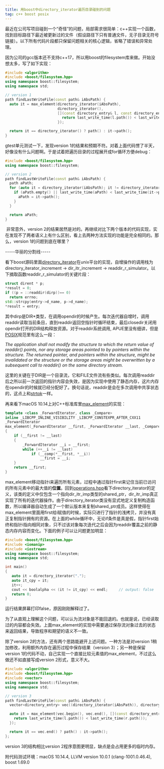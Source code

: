 ```yaml
---
title: 用boost中directory_iterator遍历目录碰到的问题
tag: c++ boost posix
---
```


最近在公司写项目碰到一个“奇怪”的问题，局部需求很简单：c++实现一个函数，找到目标路径下最近被更新过的文件（假设路径下只有普通文件，无子目录无符号链接）。以下所有代码片段都只保留问题相关的核心逻辑，省略了错误和异常处理。

因为公司的gcc版本还不支持c++17，所以用boost的filesystem库来做。开始没想太多，写了如下实现：

```c++
#include <algorithm>
#include <boost/filesystem.hpp>
using namespace boost::filesystem;
using namespace std;

// version 1
path findLastWriteFile(const path& iAbsPath) {
  auto it = max_element(directory_iterator(iAbsPath),
                        directory_iterator(),
                        [](const directory_entry& l, const directory_entry& r) {
                          return last_write_time(l.path()) < last_write_time(r.path());
                        });

  return it == directory_iterator() ? path() : it->path();
}
```

gtest单元测试一下，发现version 1的结果和预期不符。对着上面代码愣了半天，好像没有什么问题啊。于是试着把遍历目录的过程展开成for循环方便debug：

```c++
#include <boost/filesystem.hpp>
using namespace boost::filesystem;

// version 2
path findLastWriteFile(const path& iAbsPath) {
  path aPath;
  for (auto it = directory_iterator(iAbsPath); it != directory_iterator(); it++) {
    if (aPath.empty() || last_write_time(aPath) < last_write_time(it->path())) {
      aPath = it->path();
    }
  }

  return aPath;
}
```

 非常意外，version 2的结果居然是对的。再继续对比下两个版本的代码实现，实在发现不了两者语义上有什么区别，看上去两种方法实现的功能是完全相同的。那么，version 1的问题到底在哪里？



-----华丽的分割线-----



看下boost源码里面[directory_iterator](https://github.com/boostorg/filesystem/blob/feature/readdir_r/src/operations.cpp)在unix平台的实现，自增操作的调用栈为directory_iterator_increment -> dir_itr_increment -> readdir_r_simulator。以下摘取函数readdir_r_simulator的关键片段：

```c++
struct dirent * p;
*result = 0;
if ((p = ::readdir(dirp))== 0)
  return errno;
std::strcpy(entry->d_name, p->d_name);
*result = entry;
```

其中dirp是DIR*类型，在调用opendir的时候产生。每次迭代器自增时，调用readdir读取当前条目，直到readdir返回空指针时循环结束，最后closedir关闭用opendir打开的DIR结构释放资源。对于readdir系统调用, APUE里没有细讲，但是[POSIX](http://pubs.opengroup.org/onlinepubs/9699919799/)规范里有这么一段：

*The application shall not modify the structure to which the return value of readdir() points, nor any storage areas pointed to by pointers within the structure. The returned pointer, and pointers within the structure, might be invalidated or the structure or the storage areas might be overwritten by a subsequent call to readdir() on the same directory stream.*

这里的关键在于DIR是一个目录流，它和FILE文件流有些类似。每次调用readdir后之所以前一次返回的指针内容会失效，是因为实现中使用了静态内存，这片内存在opendir的时候就已经分配好了。换句话说，readdir是会在多次调用中共享状态的，这点上和[strtok](https://en.cppreference.com/w/cpp/string/byte/strtok)一样。

再来看下macOS 10.14上对C++标准库里[max_element](https://en.cppreference.com/w/cpp/algorithm/max_element)的实现：

```c++
template <class _ForwardIterator, class _Compare>
inline _LIBCPP_INLINE_VISIBILITY _LIBCPP_CONSTEXPR_AFTER_CXX11
_ForwardIterator
max_element(_ForwardIterator __first, _ForwardIterator __last, _Compare __comp)
{
    if (__first != __last)
    {
        _ForwardIterator __i = __first;
        while (++__i != __last)
            if (__comp(*__first, *__i))
                __first = __i;
    }
    return __first;
}
```

max_element移动指针i来遍历所有元素，过程中通过指针first来记住当前已访问的所有元素中的最大值的**位置**。回到[operations.hpp](https://github.com/boostorg/filesystem/blob/feature/readdir_r/include/boost/filesystem/operations.hpp)看下directory_iterator的定义，该类的定义中仅包含一个指向dir_itr_imp类型的shared_ptr，dir_itr_imp真正实现了所有的迭代器操作。由于directory_iterator类没有显式地定义复制构造函数，所以编译器自动生成了一个默认版本来复制shared_ptr成员。这样使得在max_element里面用first给i赋值的时候，实际只进行了指针的浅拷贝，并没有真正复制指针拥有的资源。在上面的while循环中，无论if条件是真是假，指针first始终和指针i指向相同对象，只不过该对象每次迭代之后会因为readdir覆盖之前的静态内存内容而变化。下面的例子可以让问题更加明显：

```c++
#include <boost/filesystem.hpp>
#include <iomanip>
#include <iostream>
using namespace boost::filesystem;
using namespace std;

int main()
{
   auto it = directory_iterator(".");
   auto it_cpy = it;
   it++;
   cout << boolalpha << (it != it_cpy) << endl;		// output: false
   return 0;
}
```

运行结果屏幕打印false，原因刚刚解释过了。

为了从直观上理解这个问题，可以认为流对象是不能回退的。也就是说，已经读取过的内容都会失效。上面max_element的实现中需要通过保存流对象过去的状态来返回结果，导致程序和期望的语义不一致。

除了version 2的方法，还有两个思路能避开上述问题。一种方法是对version 1稍加修改，利用额外内存在遍历过程中保存结果（version 3）；另一种是保留version 1的代码不动，自己实现一个直接比较元素值的max_element，不过这么做还不如直接写成version 2形式，意义不大。

```c++
#include <algorithm>
#include <boost/filesystem.hpp>
#include <vector>
using namespace boost::filesystem;
using namespace std;

// version 3
path findLastWriteFile(const path& iAbsPath) {
  vector<directory_entry> vec((directory_iterator(iAbsPath)), directory_iterator());

  auto it = max_element(vec.begin(), vec.end(), [](const directory_entry& l, const directory_entry& r) {
    return last_write_time(l.path()) < last_write_time(r.path());
  });

  return it == vec.end() ? path() : it->path();
};
```

version 3的结构相比version 2程序意图更明显，缺点是会占用更多的临时内存。

附代码测试环境：macOS 10.14.4, LLVM version 10.0.1 (clang-1001.0.46.4), boost 1.69.0